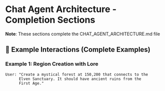 # Chat Agent Architecture - Completion Sections

**Note**: These sections complete the CHAT_AGENT_ARCHITECTURE.md file

## 💬 Example Interactions (Complete Examples)

### Example 1: Region Creation with Lore

```
User: "Create a mystical forest at 150,200 that connects to the 
      Elven Sanctuary. It should have ancient ruins from the 
      First Age."